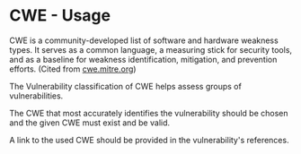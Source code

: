 # CWE - Usage

CWE is a community-developed list of software and hardware weakness types.
It serves as a common language, a measuring stick for security tools, and as a baseline for weakness identification, mitigation, and prevention efforts.
(Cited from [cwe.mitre.org](https://cwe.mitre.org/))

The Vulnerability classification of CWE helps assess groups of vulnerabilities.

The CWE that most accurately identifies the vulnerability should be chosen and the given CWE must exist and be valid.

A link to the used CWE should be provided in the vulnerability's references.
